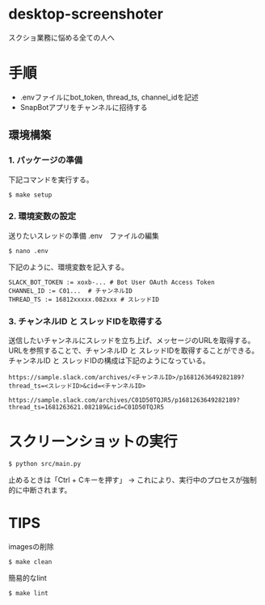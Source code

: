 # desktop-screenshoter

スクショ業務に悩める全ての人へ

# 手順
- .envファイルにbot_token, thread_ts, channel_idを記述
- SnapBotアプリをチャンネルに招待する

## 環境構築

### 1. パッケージの準備
下記コマンドを実行する。
```
$ make setup
```

### 2. 環境変数の設定

送りたいスレッドの準備 .env　ファイルの編集
```
$ nano .env
```

下記のように、環境変数を記入する。
```
SLACK_BOT_TOKEN := xoxb-... # Bot User OAuth Access Token
CHANNEL_ID := C01...  # チャンネルID
THREAD_TS := 16812xxxxx.082xxx # スレッドID
```

### 3. チャンネルID と スレッドIDを取得する
送信したいチャンネルにスレッドを立ち上げ、メッセージのURLを取得する。
URLを参照することで、チャンネルID と スレッドIDを取得することができる。
チャンネルID と スレッドIDの構成は下記のようになっている。
```
https://sample.slack.com/archives/<チャンネルID>/p1681263649282189?thread_ts=<スレッドID>&cid=<チャンネルID>

https://sample.slack.com/archives/C01D50TQJR5/p1681263649282189?thread_ts=1681263621.082189&cid=C01D50TQJR5
```


# スクリーンショットの実行
```
$ python src/main.py
```
止めるときは「Ctrl + Cキーを押す」
→ これにより、実行中のプロセスが強制的に中断されます。


# TIPS

imagesの削除
```
$ make clean
```

簡易的なlint
```
$ make lint
```
